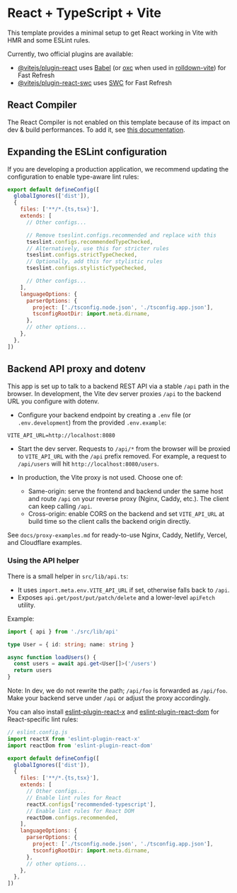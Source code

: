 # React + TypeScript + Vite

This template provides a minimal setup to get React working in Vite with HMR and some ESLint rules.

Currently, two official plugins are available:

- [@vitejs/plugin-react](https://github.com/vitejs/vite-plugin-react/blob/main/packages/plugin-react) uses [Babel](https://babeljs.io/) (or [oxc](https://oxc.rs) when used in [rolldown-vite](https://vite.dev/guide/rolldown)) for Fast Refresh
- [@vitejs/plugin-react-swc](https://github.com/vitejs/vite-plugin-react/blob/main/packages/plugin-react-swc) uses [SWC](https://swc.rs/) for Fast Refresh

## React Compiler

The React Compiler is not enabled on this template because of its impact on dev & build performances. To add it, see [this documentation](https://react.dev/learn/react-compiler/installation).

## Expanding the ESLint configuration

If you are developing a production application, we recommend updating the configuration to enable type-aware lint rules:

```js
export default defineConfig([
  globalIgnores(['dist']),
  {
    files: ['**/*.{ts,tsx}'],
    extends: [
      // Other configs...

      // Remove tseslint.configs.recommended and replace with this
      tseslint.configs.recommendedTypeChecked,
      // Alternatively, use this for stricter rules
      tseslint.configs.strictTypeChecked,
      // Optionally, add this for stylistic rules
      tseslint.configs.stylisticTypeChecked,

      // Other configs...
    ],
    languageOptions: {
      parserOptions: {
        project: ['./tsconfig.node.json', './tsconfig.app.json'],
        tsconfigRootDir: import.meta.dirname,
      },
      // other options...
    },
  },
])
```

## Backend API proxy and dotenv

This app is set up to talk to a backend REST API via a stable `/api` path in the browser. In development, the Vite dev server proxies `/api` to the backend URL you configure with dotenv.

- Configure your backend endpoint by creating a `.env` file (or `.env.development`) from the provided `.env.example`:

```
VITE_API_URL=http://localhost:8080
```

- Start the dev server. Requests to `/api/*` from the browser will be proxied to `VITE_API_URL` with the `/api` prefix removed. For example, a request to `/api/users` will hit `http://localhost:8080/users`.

- In production, the Vite proxy is not used. Choose one of:
  - Same-origin: serve the frontend and backend under the same host and route `/api` on your reverse proxy (Nginx, Caddy, etc.). The client can keep calling `/api`.
  - Cross-origin: enable CORS on the backend and set `VITE_API_URL` at build time so the client calls the backend origin directly.

See `docs/proxy-examples.md` for ready-to-use Nginx, Caddy, Netlify, Vercel, and Cloudflare examples.

### Using the API helper

There is a small helper in `src/lib/api.ts`:

- It uses `import.meta.env.VITE_API_URL` if set, otherwise falls back to `/api`.
- Exposes `api.get/post/put/patch/delete` and a lower-level `apiFetch` utility.

Example:

```ts
import { api } from './src/lib/api'

type User = { id: string; name: string }

async function loadUsers() {
  const users = await api.get<User[]>('/users')
  return users
}
```

Note: In dev, we do not rewrite the path; `/api/foo` is forwarded as `/api/foo`. Make your backend serve under `/api` or adjust the proxy accordingly.

You can also install [eslint-plugin-react-x](https://github.com/Rel1cx/eslint-react/tree/main/packages/plugins/eslint-plugin-react-x) and [eslint-plugin-react-dom](https://github.com/Rel1cx/eslint-react/tree/main/packages/plugins/eslint-plugin-react-dom) for React-specific lint rules:

```js
// eslint.config.js
import reactX from 'eslint-plugin-react-x'
import reactDom from 'eslint-plugin-react-dom'

export default defineConfig([
  globalIgnores(['dist']),
  {
    files: ['**/*.{ts,tsx}'],
    extends: [
      // Other configs...
      // Enable lint rules for React
      reactX.configs['recommended-typescript'],
      // Enable lint rules for React DOM
      reactDom.configs.recommended,
    ],
    languageOptions: {
      parserOptions: {
        project: ['./tsconfig.node.json', './tsconfig.app.json'],
        tsconfigRootDir: import.meta.dirname,
      },
      // other options...
    },
  },
])
```
